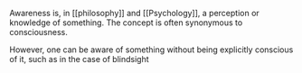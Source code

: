Awareness is, in [[philosophy]] and [[Psychology]], a perception or knowledge of something. The concept is often synonymous to consciousness.

However, one can be aware of something without being explicitly conscious of it, such as in the case of blindsight